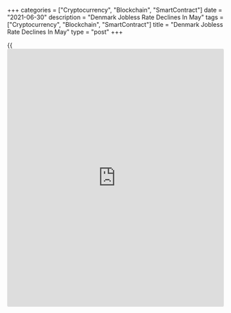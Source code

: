 +++
categories = ["Cryptocurrency", "Blockchain", "SmartContract"]
date = "2021-06-30"
description = "Denmark Jobless Rate Declines In May"
tags = ["Cryptocurrency", "Blockchain", "SmartContract"]
title = "Denmark Jobless Rate Declines In May"
type = "post"
+++

{{<iframe id="large-banner" src="https://www.bounty.group/#slide=15.0" width="100%" height="600" scrolling="no" style="border: 0px solid rgb(216, 221, 230); border-radius: 3px;">}}

Denmark's jobless rate decreased in May, figures from Statistics Denmark
showed on Wednesday.

The gross unemployment rate decreased to a seasonally adjusted 4.0
percent in May from 4.5 percent in April.

The gross unemployment fell by 13,900 to 115,300 in May from 129,200 in
the preceding month.

This was the largest monthly decline in unemployment since January 2007,
the agency said.

The youth jobless rate, which is applicable to the 16 to 24 age group,
declined to 1.6 percent in May from 1.7 percent in the previous month.

For comments and feedback [contact](https://www.playgroundfx.com/contact/): editorial@rtt[news](https://www.letsplayfx.com/blog/forex-news-website/).com

[Economic News][1]

 **What parts of the world are seeing the best (and worst) economic
performances lately? Click[here][2] to check out our [Econ Scorecard][2]
and find out! See up-to-the-moment [ranking](https://www.playgroundfx.com/blog/crypto-exchange-ranking/)s for the best and worst
performers in [GDP][2], [unemployment rate][3], [inflation][4] and much
more.**

   1. www.rtt[news](https://www.letsplayfx.com/blog/forex-news-website/).com/Content/EconomicNews.aspx
   2. www.rtt[news](https://www.letsplayfx.com/blog/forex-news-website/).com/economic-scorecard/world-rank/GDP/highest-performance.aspx
   3. www.rtt[news](https://www.letsplayfx.com/blog/forex-news-website/).com/economic-scorecard/world-rank/unemployment-rate/lowest-performance.aspx
   4. www.rtt[news](https://www.letsplayfx.com/blog/forex-news-website/).com/economic-scorecard/world-rank/CPI/highest-performance.aspx